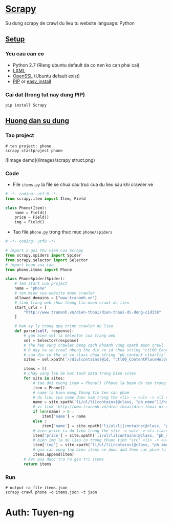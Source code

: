 # [Scrapy](http://doc.scrapy.org/en/0.20/index.html)

Su dung scrapy de crawl du lieu tu website
language: Python

## [Setup](http://doc.scrapy.org/en/0.20/intro/install.html)

### Yeu cau can co

* Python 2.7 (Rieng ubuntu default da co nen ko can phai cai)
* [LXML](http://lxml.de/)
* [OpenSSL](https://pypi.python.org/pypi/pyOpenSSL) (Ubuntu default exist)
* [PIP](http://www.pip-installer.org/en/latest/installing.html) or [easy_install](http://pypi.python.org/pypi/setuptools)

### Cai dat (trong tut nay dung PIP)

```shell
pip install Scrapy
```

## [Huong dan su dung](http://doc.scrapy.org/en/0.20/intro/tutorial.html)

### Tao project

```shell
# ten project: phone
scrapy startproject phone
```
![Image demo](/images/scrapy struct.png)

### Code

* File `items.py` la file se chua cau truc cua du lieu sau khi crawler ve

```python
# -*- coding: utf-8 -*-
from scrapy.item import Item, Field

class Phone(Item):
	name = Field()
	price = Field()
	img = Field()
```

* Tao file `phone.py` trong thuc muc `phone/spiders`

```python
# -*- coding: utf8 -*-

# import 2 goi thu vien cua Scrapy
from scrapy.spiders import Spider
from scrapy.selector import Selector
# import bean vua tao
from phone.items import Phone

class PhoneSpider(Spider):
	# ten start cua project
	name = "phone"
	# ten mien cua website muon crawler
	allowed_domains = ["www.trananh.vn"]
	# link trang web chua thong tin muon crawl du lieu
	start_urls = [
		"http://www.trananh.vn/dien-thoai/dien-thoai-di-dong-cid338"
	]

	# ham xy ly trong qua trinh crawler du lieu
	def parse(self, response):
		# gan bien sel la Selector cua trang web
		sel = Selector(response)
		# Thu hep vung crawler bang cach khoanh vung xpath muon crawl
		# O day ta se crawl nhung the div co id chua string "ctl00_ContentPlaceHolder1_col_right" va trong the con 
		# cua div co the ul co class chua string "pb_content clearfix"
		sites = sel.xpath('//div[contains(@id, "ctl00_ContentPlaceHolder1_col_right")]/ul[contains(@class, "pb_content clearfix")]')

		items = []
		# Chay vong lap de boc tach data trong bien sites
		for site in sites:
			# tao doi tuong item = Phone() (Phone la bean da tao trong file items.py)
			item = Phone()
			# name la bien mang thong tin ten san pham
			# du lieu cua name duoc nam trong the <li> -> <ul> -> <li class="pu_name"> -> <h4> -> <a>
			name = site.xpath('li/ul/li[contains(@class, "pb_name")]/h4/a/text()').extract()
			# vi link 'http://www.trananh.vn/dien-thoai/dien-thoai-di-dong-cid338' co ten bi cat thanh 2 phan nen co dk nay
			if len(name) > 0 :
				item['name'] = name
			else :
				item['name'] = site.xpath('li/ul/li[contains(@class, "pb_name")]/a/text()').extract()
			# bien price la du lieu trong the <li> -> <ul> -> <li class="pb_detail"> -> <ul> -> <li> -> <span> -> <a>
			item['price'] = site.xpath('li/ul/li[contains(@class, "pb_detail")]/ul/li/span/a/text()').extract()
			# bien img la du lieu co trong thuoc tinh "src" <li> -> <ul> -> <li class="pb_img_cate"> -> <a> -> <img src="...">
			item['img'] = site.xpath('li/ul/li[contains(@class, "pb_img_cate")]/a/img/@src').extract()
			# qua cac vong lap bien items se duoc add them cac phan tu item da duoc boc tach
			items.append(item)
		# ket qua duoc tra ra gia tri items
		return items
```

### Run

```shell
# output ra file items.json
scrapy crawl phone -o items.json -t json
```

# Auth: Tuyen-ng